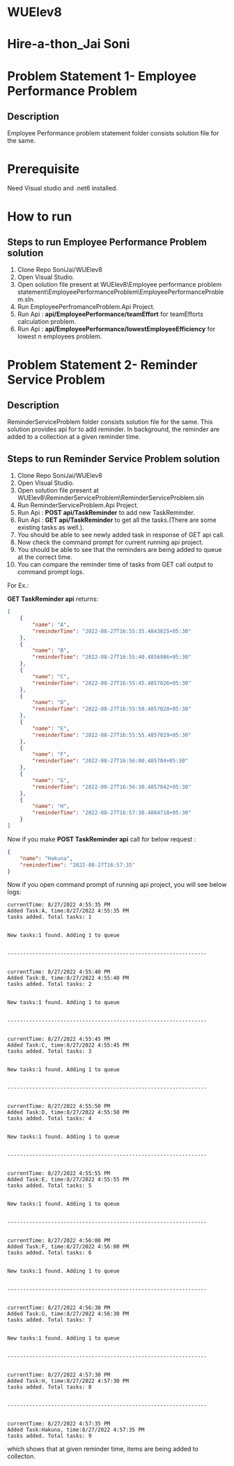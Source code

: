 # WUElev8

# Hire-a-thon_Jai Soni

# Problem Statement 1- Employee Performance Problem
## Description
Employee Performance problem statement folder consists solution file for the same.

# Prerequisite
Need Visual studio and .net6 installed.

# How to run
## Steps to run Employee Performance Problem solution

1. Clone Repo SoniJai/WUElev8
2. Open Visual Studio.
3. Open solution file present at WUElev8\Employee performance problem statement\EmployeePerformanceProblem\EmployeePerformanceProblem.sln.
4. Run EmployeePerfromanceProblem.Api Project.
5. Run Api : **api/EmployeePerformance/teamEffort** for teamEfforts calculation problem. 
6. Run Api : **api/EmployeePerformance/lowestEmployeeEfficiency** for lowest n employees problem.


# Problem Statement 2- Reminder Service Problem
## Description
ReminderServiceProblem folder consists solution file for the same. This solution provides api for to add reminder.
In background, the reminder are added to a collection at a given reminder time.


## Steps to run Reminder Service Problem solution

1. Clone Repo SoniJai/WUElev8
2. Open Visual Studio.
3. Open solution file present at WUElev8\ReminderServiceProblem\ReminderServiceProblem.sln
4. Run ReminderServiceProblem.Api Project.
5. Run Api : **POST api/TaskReminder** to add new TaskReminder. 
6. Run Api : **GET api/TaskReminder** to get all the tasks.(There are some existing tasks as well.).
7. You should be able to see newly added task in response of GET api call.
8. Now check the command prompt for current running api project.
9. You should be able to see that the reminders are being added to queue at the correct time.
10. You can compare the reminder time of tasks from GET call output to command prompt logs.

For Ex.:

**GET TaskReminder api** returns: 

```json
[
	{
		"name": "A",
		"reminderTime": "2022-08-27T16:55:35.4843825+05:30"
	},
	{
		"name": "B",
		"reminderTime": "2022-08-27T16:55:40.4856986+05:30"
	},
	{
		"name": "C",
		"reminderTime": "2022-08-27T16:55:45.4857026+05:30"
	},
	{
		"name": "D",
		"reminderTime": "2022-08-27T16:55:50.4857028+05:30"
	},
	{
		"name": "E",
		"reminderTime": "2022-08-27T16:55:55.4857029+05:30"
	},
	{
		"name": "F",
		"reminderTime": "2022-08-27T16:56:00.485704+05:30"
	},
	{
		"name": "G",
		"reminderTime": "2022-08-27T16:56:30.4857042+05:30"
	},
	{
		"name": "H",
		"reminderTime": "2022-08-27T16:57:30.4884718+05:30"
	}
]
```

Now if you make **POST TaskReminder api** call for below request : 
```json
{
    "name": "Hakuna",
    "reminderTime": "2022-08-27T16:57:35"
}
```

Now if you open command prompt of running api project, you will see below logs: 

```
currentTime: 8/27/2022 4:55:35 PM
Added Task:A, time:8/27/2022 4:55:35 PM
tasks added. Total tasks: 1


New tasks:1 found. Adding 1 to queue


----------------------------------------------------------------


currentTime: 8/27/2022 4:55:40 PM
Added Task:B, time:8/27/2022 4:55:40 PM
tasks added. Total tasks: 2


New tasks:1 found. Adding 1 to queue


----------------------------------------------------------------


currentTime: 8/27/2022 4:55:45 PM
Added Task:C, time:8/27/2022 4:55:45 PM
tasks added. Total tasks: 3


New tasks:1 found. Adding 1 to queue


----------------------------------------------------------------


currentTime: 8/27/2022 4:55:50 PM
Added Task:D, time:8/27/2022 4:55:50 PM
tasks added. Total tasks: 4


New tasks:1 found. Adding 1 to queue


----------------------------------------------------------------


currentTime: 8/27/2022 4:55:55 PM
Added Task:E, time:8/27/2022 4:55:55 PM
tasks added. Total tasks: 5


New tasks:1 found. Adding 1 to queue


----------------------------------------------------------------


currentTime: 8/27/2022 4:56:00 PM
Added Task:F, time:8/27/2022 4:56:00 PM
tasks added. Total tasks: 6


New tasks:1 found. Adding 1 to queue


----------------------------------------------------------------


currentTime: 8/27/2022 4:56:30 PM
Added Task:G, time:8/27/2022 4:56:30 PM
tasks added. Total tasks: 7


New tasks:1 found. Adding 1 to queue


----------------------------------------------------------------


currentTime: 8/27/2022 4:57:30 PM
Added Task:H, time:8/27/2022 4:57:30 PM
tasks added. Total tasks: 8


----------------------------------------------------------------


currentTime: 8/27/2022 4:57:35 PM
Added Task:Hakuna, time:8/27/2022 4:57:35 PM
tasks added. Total tasks: 9
```

which shows that at given reminder time, items are being added to collecton.
